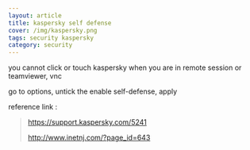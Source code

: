 ```yaml
---
layout: article
title: kaspersky self defense
cover: /img/kaspersky.png
tags: security kaspersky
category: security
---
```


you cannot click or touch kaspersky when you are in remote session or teamviewer, vnc

go to options, untick the enable self-defense, apply

  reference link :

> <https://support.kaspersky.com/5241>
>
> <http://www.inetnj.com/?page_id=643>
